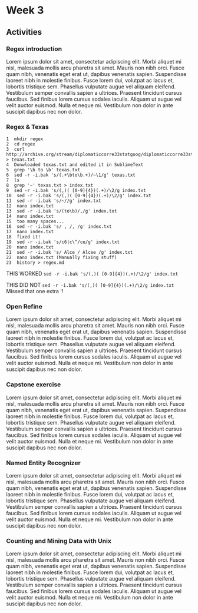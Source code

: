 # Week 3
## Activities
### Regex introduction
Lorem ipsum dolor sit amet, consectetur adipiscing elit. Morbi aliquet mi nisl, malesuada mollis arcu pharetra sit amet. Mauris non nibh orci. Fusce quam nibh, venenatis eget erat ut, dapibus venenatis sapien. Suspendisse laoreet nibh in molestie finibus. Fusce lorem dui, volutpat ac lacus et, lobortis tristique sem. Phasellus vulputate augue vel aliquam eleifend. Vestibulum semper convallis sapien a ultrices. Praesent tincidunt cursus faucibus. Sed finibus lorem cursus sodales iaculis. Aliquam ut augue vel velit auctor euismod. Nulla et neque mi. Vestibulum non dolor in ante suscipit dapibus nec non dolor.
### Regex & Texas
    1  mkdir regex
    2  cd regex
    3  curl http://archive.org/stream/diplomaticcorre33statgoog/diplomaticcorre33statgoog_djvu.txt > texas.txt
    4  Donwloaded texas.txt and edited it in SublimeText
    5  grep '\b to \b' texas.txt
    6  sed -r -i.bak 's/(.+\bto\b.+)/~\1/g' texas.txt
    7  ls
    8  grep '~' texas.txt > index.txt
    9  sed -r -i.bak 's/(,)( [0-9]{4})(.+)/\2/g index.txt
    10  sed -r -i.bak 's/(,)( [0-9]{4})(.+)/\2/g' index.txt
    11  sed -r -i.bak 's/~//g' index.txt
    12  nano index.txt
    13  sed -r -i.bak 's/(to\b)/,/g' index.txt
    14  nano index.txt
    15  too many spaces...
    16  sed -r -i.bak 's/ , /, /g' index.txt
    17  nano index.txt
    18  fixed it!
    19  sed -r -i.bak 's/c6|c\^/ce/g' index.txt
    20  nano index.txt
    21  sed -r -i.bak 's/ Alce / Alcee /g' index.txt
    22  nano index.txt (Manually fixing stuff)
    23  history > regex.md

THIS WORKED
`sed -r -i.bak 's/(,)( [0-9]{4})(.+)/\2/g' index.txt`

THIS DID NOT
`sed -r -i.bak 's/(,)( [0-9]{4})(.+)/\2/g index.txt` Missed that one extra '!
### Open Refine
Lorem ipsum dolor sit amet, consectetur adipiscing elit. Morbi aliquet mi nisl, malesuada mollis arcu pharetra sit amet. Mauris non nibh orci. Fusce quam nibh, venenatis eget erat ut, dapibus venenatis sapien. Suspendisse laoreet nibh in molestie finibus. Fusce lorem dui, volutpat ac lacus et, lobortis tristique sem. Phasellus vulputate augue vel aliquam eleifend. Vestibulum semper convallis sapien a ultrices. Praesent tincidunt cursus faucibus. Sed finibus lorem cursus sodales iaculis. Aliquam ut augue vel velit auctor euismod. Nulla et neque mi. Vestibulum non dolor in ante suscipit dapibus nec non dolor.
### Capstone exercise
Lorem ipsum dolor sit amet, consectetur adipiscing elit. Morbi aliquet mi nisl, malesuada mollis arcu pharetra sit amet. Mauris non nibh orci. Fusce quam nibh, venenatis eget erat ut, dapibus venenatis sapien. Suspendisse laoreet nibh in molestie finibus. Fusce lorem dui, volutpat ac lacus et, lobortis tristique sem. Phasellus vulputate augue vel aliquam eleifend. Vestibulum semper convallis sapien a ultrices. Praesent tincidunt cursus faucibus. Sed finibus lorem cursus sodales iaculis. Aliquam ut augue vel velit auctor euismod. Nulla et neque mi. Vestibulum non dolor in ante suscipit dapibus nec non dolor.
###  Named Entity Recognizer
Lorem ipsum dolor sit amet, consectetur adipiscing elit. Morbi aliquet mi nisl, malesuada mollis arcu pharetra sit amet. Mauris non nibh orci. Fusce quam nibh, venenatis eget erat ut, dapibus venenatis sapien. Suspendisse laoreet nibh in molestie finibus. Fusce lorem dui, volutpat ac lacus et, lobortis tristique sem. Phasellus vulputate augue vel aliquam eleifend. Vestibulum semper convallis sapien a ultrices. Praesent tincidunt cursus faucibus. Sed finibus lorem cursus sodales iaculis. Aliquam ut augue vel velit auctor euismod. Nulla et neque mi. Vestibulum non dolor in ante suscipit dapibus nec non dolor.
### Counting and Mining Data with Unix
Lorem ipsum dolor sit amet, consectetur adipiscing elit. Morbi aliquet mi nisl, malesuada mollis arcu pharetra sit amet. Mauris non nibh orci. Fusce quam nibh, venenatis eget erat ut, dapibus venenatis sapien. Suspendisse laoreet nibh in molestie finibus. Fusce lorem dui, volutpat ac lacus et, lobortis tristique sem. Phasellus vulputate augue vel aliquam eleifend. Vestibulum semper convallis sapien a ultrices. Praesent tincidunt cursus faucibus. Sed finibus lorem cursus sodales iaculis. Aliquam ut augue vel velit auctor euismod. Nulla et neque mi. Vestibulum non dolor in ante suscipit dapibus nec non dolor.
